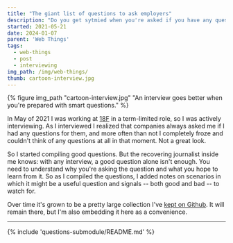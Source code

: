 ```yaml
---
title: "The giant list of questions to ask employers"
description: "Do you get sytmied when you're asked if you have any questions in an inteview? Have we got a list for you."
started: 2021-05-21
date: 2024-01-07
parent: 'Web Things'
tags: 
  - web-things
  - post
  - interviewing
img_path: /img/web-things/
thumb: cartoon-interview.jpg
---
```


  {% figure img_path "cartoon-interview.jpg" "An interview goes better when you're prepared with smart questions." %}

In May of 2021 I was working at [18F](https://18f.gsa.gov) in a term-limited role, so I was actively interviewing. As I interviewed I realized that companies always asked me if I had any questions for them, and more often than not I completely froze and couldn't think of any questions at all in that moment. Not a great look.

So I started compiling good questions. But the recovering journalist inside me knows: with any interview, a good question alone isn't enough. You need to understand why you're asking the question and what you hope to learn from it.  So as I compiled the questions, I added notes on scenarios in which it might be a useful question and signals -- both good and bad -- to watch for. 

Over time it's grown to be a pretty large collection I've [kept on Github](https://github.com/tBaxter/questions-for-employers). It will remain there, but I'm also embedding it here as a convenience.

-----------------------

{% include 'questions-submodule/README.md' %}
